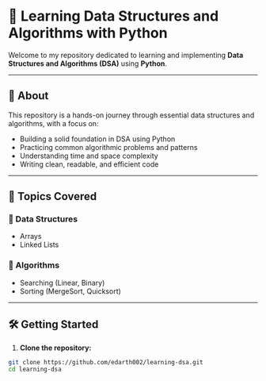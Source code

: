 # 📘 Learning Data Structures and Algorithms with Python

Welcome to my repository dedicated to learning and implementing **Data Structures and Algorithms (DSA)** using **Python**.

---

## 📌 About

This repository is a hands-on journey through essential data structures and algorithms, with a focus on:

- Building a solid foundation in DSA using Python
- Practicing common algorithmic problems and patterns
- Understanding time and space complexity
- Writing clean, readable, and efficient code

---

## 🧱 Topics Covered

### 🔹 Data Structures
- Arrays
- Linked Lists

### 🔹 Algorithms
- Searching (Linear, Binary)
- Sorting (MergeSort, Quicksort)

---

## 🛠️ Getting Started

1. **Clone the repository:**

```bash
git clone https://github.com/edarth002/learning-dsa.git
cd learning-dsa
